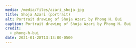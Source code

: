 ```yaml
---
media: /media/files/azari_shoja.jpg
title: Shoja Azari (portrait)
alt: Portrait drawing of Shoja Azari by Phong H. Bui
caption: Portrait drawing of Shoja Azari by Phong H. Bui
credit:
  - phong-h-bui
date: 2021-01-28T13:13:00-0500
---
```

